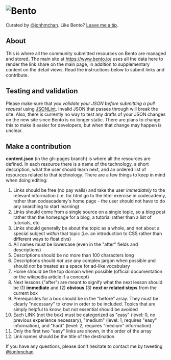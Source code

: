 ![Bento](http://bentobox.io/static/img/twitter_card.png "Bento")
=====
Curated by [@jonhmchan](http://twitter.com/jonhmchan). Like Bento? [Leave me a tip](http://gittip.com/jonhmchan).

## About
This is where all the community submitted resources on Bento are managed and stored. The main site at https://www.bento.io/ uses all the data here to render the link share on the main page, in addition to supplementary content on the detail views. Read the instructions below to submit links and contribute.

## Testing and validation
Please make sure that you *validate your JSON before submitting a pull request* using [JSONLint](http://jsonlint.com/). Invalid JSON that passes through will break the site. Also, there is currently no way to test any drafts of your JSON changes on the new site since Bento is no longer static. There are plans to change this to make it easier for developers, but when that change may happen is unclear.

## Make a contribution
**content.json** (in the gh-pages branch) is where all the resources are defined. In each resource there is a name of the technology, a short description, what the user should learn next, and an ordered list of resources related to that technology. There are a few things to keep in mind when doing editing:

1. Links should be free (no pay walls) and take the user *immediately* to the relevant information (i.e. for html go to the html exercise in codecademy, rather than codeacademy's home page - the user should not have to do any searching to start learning)
2. Links should come from a single source on a single topic, so a blog post rather than the homepage for a blog, a tutorial rather than a list of tutorials, etc.
3. Links should generally be about the topic as a whole, and not about a special subject *within* that topic (i.e. an introduction to CSS rather than different ways to float divs)
4. All names must be lowercase (even in the "after" fields and descriptions)
5. Descriptions should be no more than 100 characters long
6. Descriptions should *not* use any complex jargon when possible and should *not* be treated as a space for ad-like vocabulary
7. Home should be the top domain when possible (official documentation or the wikipedia article if a concept)
8. Next lessons ("after") are meant to signify what the next lesson should be (1) **immediate** and (2) **obvious** (3) **next or related steps** from the current box
9. Prerequisites for a box should be in the "before" array. They must be clearly "necessary" to know in order to be included. Topics that are simply helpful to know, but not essential should be avoided
10. Each LINK (not the box) must be categorized as "easy" (level: 0, no previous experience necessary), "medium" (level: 1, requires "easy" information), and "hard" (level: 2, requires "medium" information)
11. Only the first two "easy" links are shown, in the order of the array
12. Link names should be the title of the destination

If you have any questions, please don't hesitate to contact me by tweeting [@jonhmchan](http://twitter.com/jonhmchan)
